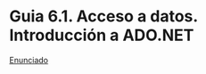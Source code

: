 # Guia 6.1. Acceso a datos. Introducción a  ADO.NET

[Enunciado](https://docs.google.com/document/d/1zjIgdNqBSJs3GEGnlkBNqsi2r9lEsDT-/preview)
